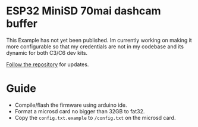 # ESP32 MiniSD 70mai dashcam buffer

This Example has not yet been published. Im currently working on making it more configurable so that my credentials are not in my codebase and its dynamic for both C3/C6 dev kits.

[Follow the repository](https://github.com/SiloCityLabs/esp32-minisd/subscription) for updates.

# Guide

 - Compile/flash the firmware using arduino ide.
 - Format a microsd card no bigger than 32GB to fat32.
 - Copy the `config.txt.example` to `/config.txt` on the microsd card.
